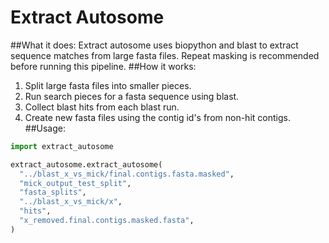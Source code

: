# Extract Autosome
##What it does:
Extract autosome uses biopython and blast to extract sequence matches from large
fasta files.  Repeat masking is recommended before running this pipeline.
##How it works:
  1. Split large fasta files into smaller pieces.  
  2. Run search pieces for a fasta sequence using blast.
  3. Collect blast hits from each blast run.
  4. Create new fasta files using the contig id's from non-hit contigs.
##Usage:
```python
import extract_autosome

extract_autosome.extract_autosome(
  "../blast_x_vs_mick/final.contigs.fasta.masked",
  "mick_output_test_split",
  "fasta_splits",
  "../blast_x_vs_mick/x",
  "hits",
  "x_removed.final.contigs.masked.fasta",
)

```
